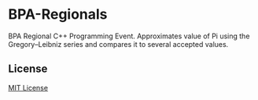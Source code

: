 BPA-Regionals
=============

BPA Regional C++ Programming Event. Approximates value of Pi using the Gregory–Leibniz series and compares it to several accepted values.

## License
[MIT License](LICENSE)
